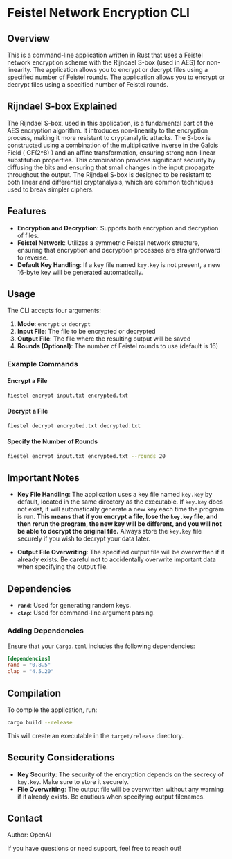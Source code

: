 # Feistel Network Encryption CLI

## Overview
This is a command-line application written in Rust that uses a Feistel network encryption scheme with the Rijndael S-box (used in AES) for non-linearity. The application allows you to encrypt or decrypt files using a specified number of Feistel rounds. The application allows you to encrypt or decrypt files using a specified number of Feistel rounds.

## Rijndael S-box Explained
The Rijndael S-box, used in this application, is a fundamental part of the AES encryption algorithm. It introduces non-linearity to the encryption process, making it more resistant to cryptanalytic attacks. The S-box is constructed using a combination of the multiplicative inverse in the Galois Field \( GF(2^8) \) and an affine transformation, ensuring strong non-linear substitution properties. This combination provides significant security by diffusing the bits and ensuring that small changes in the input propagate throughout the output. The Rijndael S-box is designed to be resistant to both linear and differential cryptanalysis, which are common techniques used to break simpler ciphers.

## Features
- **Encryption and Decryption**: Supports both encryption and decryption of files.
- **Feistel Network**: Utilizes a symmetric Feistel network structure, ensuring that encryption and decryption processes are straightforward to reverse.
- **Default Key Handling**: If a key file named `key.key` is not present, a new 16-byte key will be generated automatically.

## Usage
The CLI accepts four arguments:
1. **Mode**: `encrypt` or `decrypt`
2. **Input File**: The file to be encrypted or decrypted
3. **Output File**: The file where the resulting output will be saved
4. **Rounds (Optional)**: The number of Feistel rounds to use (default is 16)

### Example Commands
#### Encrypt a File
```sh
fiestel encrypt input.txt encrypted.txt
```
#### Decrypt a File
```sh
fiestel decrypt encrypted.txt decrypted.txt
```
#### Specify the Number of Rounds
```sh
fiestel encrypt input.txt encrypted.txt --rounds 20
```

## Important Notes
- **Key File Handling**: The application uses a key file named `key.key` by default, located in the same directory as the executable. If `key.key` does not exist, it will automatically generate a new key each time the program is run. **This means that if you encrypt a file, lose the `key.key` file, and then rerun the program, the new key will be different, and you will not be able to decrypt the original file.** Always store the `key.key` file securely if you wish to decrypt your data later.

- **Output File Overwriting**: The specified output file will be overwritten if it already exists. Be careful not to accidentally overwrite important data when specifying the output file.

## Dependencies
- **`rand`**: Used for generating random keys.
- **`clap`**: Used for command-line argument parsing.

### Adding Dependencies
Ensure that your `Cargo.toml` includes the following dependencies:
```toml
[dependencies]
rand = "0.8.5"
clap = "4.5.20"
```

## Compilation
To compile the application, run:
```sh
cargo build --release
```

This will create an executable in the `target/release` directory.

## Security Considerations
- **Key Security**: The security of the encryption depends on the secrecy of `key.key`. Make sure to store it securely.
- **File Overwriting**: The output file will be overwritten without any warning if it already exists. Be cautious when specifying output filenames.

## Contact
Author: OpenAI

If you have questions or need support, feel free to reach out!

